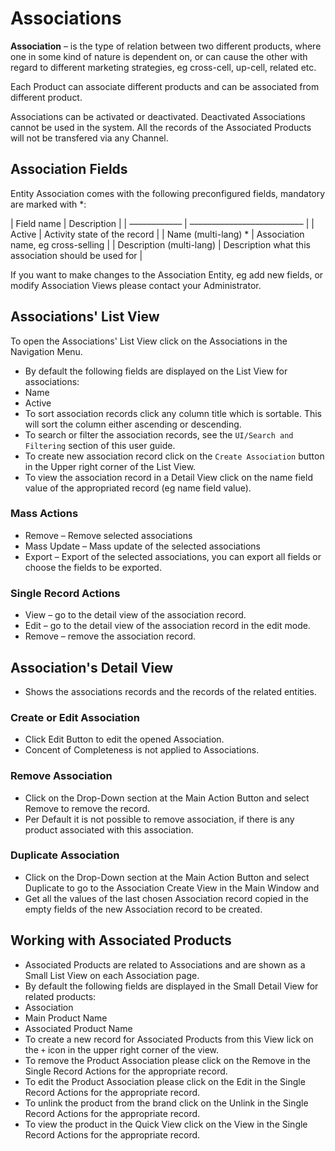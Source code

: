 # Associations

**Association** – is the type of relation between two different products, where one in some kind of nature is dependent on, or can cause the other with regard to different marketing strategies, eg cross-cell, up-cell, related etc. 

Each Product can associate different products and can be associated from different product.

Associations can be activated or deactivated. Deactivated Associations cannot be used in the system. All the records of the Associated Products will not be transfered via any Channel.

## Association Fields

Entity Association comes with the following preconfigured fields, mandatory are marked with *:

| Field name        | Description                     |
| –––––––––––– | –––––––––––––––––––––––––– |
| Active          | Activity state of the record             |
| Name (multi-lang) *   | Association name, eg сross-selling          |
| Description (multi-lang) | Description what this association should be used for |

If you want to make changes to the Association Entity, eg add new fields, or modify Association Views please contact your Administrator.

## Associations' List View

To open the Associations' List View click on the Associations in the Navigation Menu.

- By default the following fields are displayed on the List View for associations:
 - Name
 - Active
- To sort association records click any column title which is sortable. This will sort the column either ascending or descending. 
- To search or filter the association records, see the `UI/Search and Filtering` section of this user guide.
- To create new association record click on the `Create Association` button in the Upper right corner of the List View.
- To view the association record in a Detail View click on the name field value of the appropriated record (eg name field value).

### Mass Actions

- Remove – Remove selected associations
- Mass Update – Mass update of the selected associations
- Export – Export of the selected associations, you can export all fields or choose the fields to be exported.

### Single Record Actions

- View – go to the detail view of the association record.
- Edit – go to the detail view of the association record in the edit mode.
- Remove – remove the association record.

## Association's Detail View

- Shows the associations records and the records of the related entities.

### Create or Edit Association

- Click Edit Button to edit the opened Association.
- Concent of Сompleteness is not applied to Associations.

### Remove Association

- Click on the Drop-Down section at the Main Action Button and select Remove to remove the record.
- Per Default it is not possible to remove association, if there is any product associated with this association.

### Duplicate Association

- Click on the Drop-Down section at the Main Action Button and select Duplicate to go to the Association Create View in the Main Window and 
- Get all the values of the last chosen Association record copied in the empty fields of the new Association record to be created.

## Working with Associated Products

- Associated Products are related to Associations and are shown as a Small List View on each Association page.
- By default the following fields are displayed in the Small Detail View for related products:
 - Association
 - Main Product Name
 - Associated Product Name
- To create a new record for Associated Products from this View lick on the `+` icon in the upper right corner of the view.
- To remove the Product Association please click on the Remove in the Single Record Actions for the appropriate record.
- To edit the Product Association please click on the Edit in the Single Record Actions for the appropriate record.
- To unlink the product from the brand click on the Unlink in the Single Record Actions for the appropriate record.
- To view the product in the Quick View click on the View in the Single Record Actions for the appropriate record.

